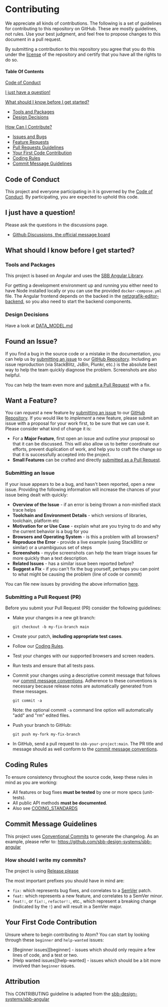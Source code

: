 # Contributing

We appreciate all kinds of contributions. The following is a set of guidelines for contributing to this repository on GitHub.
These are mostly guidelines, not rules. Use your best judgment, and feel free to propose changes to this document in a pull request.

By submitting a contribution to this repository you agree that you do this under the [license](LICENSE) of the repository and certify that you have all the rights to do so.

#### Table Of Contents

[Code of Conduct](#code-of-conduct)

[I just have a question!](#i-just-have-a-question)

[What should I know before I get started?](#what-should-i-know-before-i-get-started)

- [Tools and Packages](#tools-and-packages)
- [Design Decisions](#design-decisions)

[How Can I Contribute?](#how-can-i-contribute)

- [Issues and Bugs](#issue)
- [Feature Requests](#feature)
- [Pull Requests Guidelines](#submit-pr)
- [Your First Code Contribution](#your-first-code-contribution)
- [Coding Rules](#rules)
- [Commit Message Guidelines](#commit)

<a id="code-of-conduct"></a>

## Code of Conduct

This project and everyone participating in it is governed by the [Code of Conduct](CODE_OF_CONDUCT.md).
By participating, you are expected to uphold this code.

<a id="i-just-have-a-question"></a>

## I just have a question!

Please ask the questions in the discussions page.

- [Github Discussions, the official message board](https://github.com/SchweizerischeBundesbahnen/netzgrafik-editor-frontend/discussions)

## <a id="what-should-i-know-before-i-get-started"></a> What should I know before I get started?

### <a id="tools-and-packages"></a> Tools and Packages

This project is based on Angular and uses the [SBB Angular Library](https://github.com/sbb-design-systems/sbb-angular).

For getting a development environment up and running you either need to have Node installed locally or you can use the provided `docker-compose.yml` file.
The Angular frontend depends on the backed in the [netzgrafik-editor-backend](https://github.com/SchweizerischeBundesbahnen/netzgrafik-editor-backend), so you also need to start the backend components.

### <a id="design-decisions"></a> Design Decisions

Have a look at [DATA_MODEL.md](documentation/DATA_MODEL.md)

## <a id="issue"></a> Found an Issue?

If you find a bug in the source code or a mistake in the documentation, you can help us by
[submitting an issue](#submit-issue) to our [GitHub Repository](https://github.com/SchweizerischeBundesbahnen/netzgrafik-editor-frontend/issues/new). Including an issue
reproduction (via StackBlitz, JsBin, Plunkr, etc.) is the absolute best way to help the team quickly
diagnose the problem. Screenshots are also helpful.

You can help the team even more and [submit a Pull Request](#submit-pr) with a fix.

## <a id="feature"></a> Want a Feature?

You can _request_ a new feature by [submitting an issue](#submit-issue)
to our [GitHub Repository](https://github.com/SchweizerischeBundesbahnen/netzgrafik-editor-frontend/issues/new).
If you would like to _implement_ a new feature, please submit an issue with
a proposal for your work first, to be sure that we can use it.
Please consider what kind of change it is:

- For a **Major Feature**, first open an issue and outline your proposal so that it can be
  discussed. This will also allow us to better coordinate our efforts, prevent duplication of work,
  and help you to craft the change so that it is successfully accepted into the project.
- **Small Features** can be crafted and directly [submitted as a Pull Request](#submit-pr).

### <a id="submit-issue"></a> Submitting an Issue

If your issue appears to be a bug, and hasn't been reported, open a new issue.
Providing the following information will increase the
chances of your issue being dealt with quickly:

- **Overview of the Issue** - if an error is being thrown a non-minified stack trace helps
- **Toolchain and Environment Details** - which versions of libraries, toolchain, platform etc
- **Motivation for or Use Case** - explain what are you trying to do and why the current behavior
  is a bug for you
- **Browsers and Operating System** - is this a problem with all browsers?
- **Reproduce the Error** - provide a live example (using StackBlitz or similar) or a unambiguous set of steps
- **Screenshots** - myybe screenshots can help the team
  triage issues far more quickly than a text description.
- **Related Issues** - has a similar issue been reported before?
- **Suggest a Fix** - if you can't fix the bug yourself, perhaps you can point to what might be
  causing the problem (line of code or commit)

You can file new issues by providing the above information [here](https://github.com/SchweizerischeBundesbahnen/netzgrafik-editor-frontend/issues/new).

### <a id="submit-pr"></a> Submitting a Pull Request (PR)

Before you submit your Pull Request (PR) consider the following guidelines:

- Make your changes in a new git branch:

  ```shell
  git checkout -b my-fix-branch main
  ```

- Create your patch, **including appropriate test cases**.
- Follow our [Coding Rules](#rules).
- Test your changes with our supported browsers and screen readers.
- Run tests and ensure that all tests pass.
- Commit your changes using a descriptive commit message that follows our
  [commit message conventions](#commit). Adherence to these conventions
  is necessary because release notes are automatically generated from these messages.

  ```shell
  git commit -a
  ```

  Note: the optional commit `-a` command line option will automatically "add" and "rm" edited files.

- Push your branch to GitHub:

  ```shell
  git push my-fork my-fix-branch
  ```

- In GitHub, send a pull request to `sbb-your-project:main`.
  The PR title and message should as well conform to the [commit message conventions](#commit).

## <a id="rules"></a> Coding Rules

To ensure consistency throughout the source code, keep these rules in mind as you are working:

- All features or bug fixes **must be tested** by one or more specs (unit-tests).
- All public API methods **must be documented**.
- Also see [CODING_STANDARDS](./CODING_STANDARDS.md)

## <a id="commit"></a> Commit Message Guidelines

This project uses [Conventional Commits](https://www.conventionalcommits.org/) to generate the changelog.
As an example, please refer to: https://github.com/sbb-design-systems/sbb-angular

<a id="your-first-code-contribution"></a>

### How should I write my commits?

The project is using [Release please](https://github.com/googleapis/release-please?tab=readme-ov-file#how-should-i-write-my-commits)

The most important prefixes you should have in mind are:

- `fix:` which represents bug fixes, and correlates to a [SemVer](https://semver.org/)
  patch.
- `feat:` which represents a new feature, and correlates to a SemVer minor.
- `feat!:`, or `fix!:`, `refactor!:`, etc., which represent a breaking change
  (indicated by the `!`) and will result in a SemVer major.

## Your First Code Contribution

Unsure where to begin contributing to Atom? You can start by looking through these `beginner` and `help-wanted` issues:

- [Beginner issues][beginner] - issues which should only require a few lines of code, and a test or two.
- [Help wanted issues][help-wanted] - issues which should be a bit more involved than `beginner` issues.

## Attribution

This CONTRIBUTING guideline is adapted from the [sbb-design-systems/sbb-angular](https://github.com/sbb-design-systems/sbb-angular)
